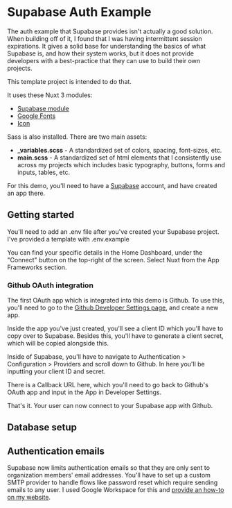 # Supabase Auth Example

The auth example that Supabase provides isn't actually a good solution. When building off of it, I found that I was having intermittent session expirations. It gives a solid base for understanding the basics of what Supabase is, and how their system works, but it does not provide developers with a best-practice that they can use to build their own projects.

This template project is intended to do that. 

It uses these Nuxt 3 modules:

- [Supabase module](https://supabase.nuxtjs.org/get-started)
- [Google Fonts](https://google-fonts.nuxtjs.org/)
- [Icon](https://icones.js.org/)

Sass is also installed. There are two main assets:

- **_variables.scss** - A standardized set of colors, spacing, font-sizes, etc.
- **main.scss** - A standardized set of html elements that I consistently use across my projects which includes basic typography, buttons, forms and inputs, tables, etc.

For this demo, you'll need to have a [Supabase](https://supabase.com) account, and have created an app there.

## Getting started

You'll need to add an .env file after you've created your Supabase project. I've provided a template with .env.example

You can find your specific details in the Home Dashboard, under the "Connect" button on the top-right of the screen. Select Nuxt from the App Frameworks section.

### Github OAuth integration

The first OAuth app which is integrated into this demo is Github. To use this, you'll need to go to the [Github Developer Settings page](https://github.com/settings/developers), and create a new app.

Inside the app you've just created, you'll see a client ID which you'll have to copy over to Supabase. Besides this, you'll have to generate a client secret, which will be copied alongside this.

Inside of Supabase, you'll have to navigate to Authentication > Configuration > Providers and scroll down to Github. In here you'll be inputting your client ID and secret.

There is a Callback URL here, which you'll need to go back to Github's OAuth app and input in the App in Developer Settings.

That's it. Your user can now connect to your Supabase app with Github.

## Database setup



## Authentication emails

Supabase now limits authentication emails so that they are only sent to organization members' email addresses. You'll have to set up a custom SMTP provider to handle flows like password reset which require sending emails to any user. I used Google Workspace for this and [provide an how-to on my website](https://www.ramijames.com/thoughts/supabase-email-authentication-with-google-workspace).